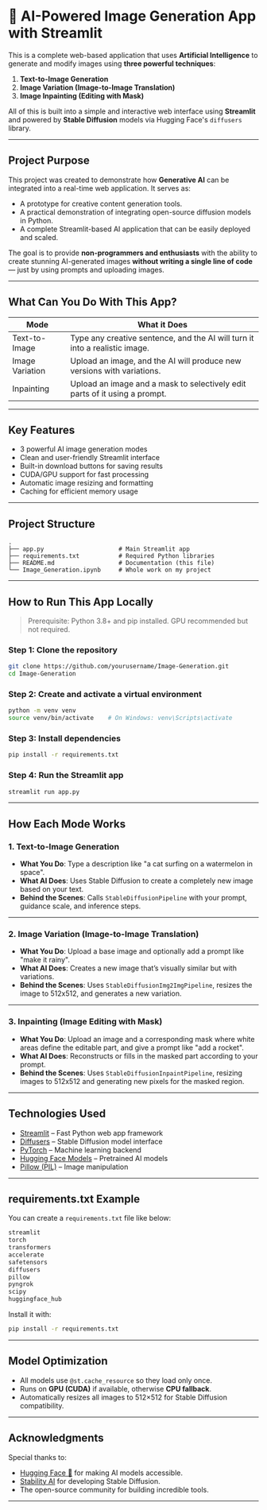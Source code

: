# 🎨 AI-Powered Image Generation App with Streamlit

This is a complete web-based application that uses **Artificial Intelligence** to generate and modify images using **three powerful techniques**:  
1. **Text-to-Image Generation**  
2. **Image Variation (Image-to-Image Translation)**  
3. **Image Inpainting (Editing with Mask)**  

All of this is built into a simple and interactive web interface using **Streamlit** and powered by **Stable Diffusion** models via Hugging Face's `diffusers` library.

---

## Project Purpose

This project was created to demonstrate how **Generative AI** can be integrated into a real-time web application. It serves as:
- A prototype for creative content generation tools.
- A practical demonstration of integrating open-source diffusion models in Python.
- A complete Streamlit-based AI application that can be easily deployed and scaled.

The goal is to provide **non-programmers and enthusiasts** with the ability to create stunning AI-generated images **without writing a single line of code** — just by using prompts and uploading images.

---

## What Can You Do With This App?

| Mode              | What it Does                                                                 |
|------------------|-------------------------------------------------------------------------------|
| Text-to-Image  | Type any creative sentence, and the AI will turn it into a realistic image. |
| Image Variation| Upload an image, and the AI will produce new versions with variations.       |
| Inpainting     | Upload an image and a mask to selectively edit parts of it using a prompt.   |

---

## Key Features

- 3 powerful AI image generation modes  
- Clean and user-friendly Streamlit interface  
- Built-in download buttons for saving results  
- CUDA/GPU support for fast processing  
- Automatic image resizing and formatting  
- Caching for efficient memory usage  

---

## Project Structure

```
.
├── app.py                     # Main Streamlit app
├── requirements.txt           # Required Python libraries
├── README.md                  # Documentation (this file)
└── Image_Generation.ipynb     # Whole work on my project
```

---

## How to Run This App Locally

> Prerequisite: Python 3.8+ and pip installed. GPU recommended but not required.

### Step 1: Clone the repository
```bash
git clone https://github.com/yourusername/Image-Generation.git
cd Image-Generation
```

### Step 2: Create and activate a virtual environment
```bash
python -m venv venv
source venv/bin/activate    # On Windows: venv\Scripts\activate
```

### Step 3: Install dependencies
```bash
pip install -r requirements.txt
```

### Step 4: Run the Streamlit app
```bash
streamlit run app.py
```

---

## How Each Mode Works

### 1. Text-to-Image Generation
- **What You Do**: Type a description like "a cat surfing on a watermelon in space".
- **What AI Does**: Uses Stable Diffusion to create a completely new image based on your text.
- **Behind the Scenes**: Calls `StableDiffusionPipeline` with your prompt, guidance scale, and inference steps.

---

### 2. Image Variation (Image-to-Image Translation)
- **What You Do**: Upload a base image and optionally add a prompt like "make it rainy".
- **What AI Does**: Creates a new image that’s visually similar but with variations.
- **Behind the Scenes**: Uses `StableDiffusionImg2ImgPipeline`, resizes the image to 512x512, and generates a new variation.

---

### 3. Inpainting (Image Editing with Mask)
- **What You Do**: Upload an image and a corresponding mask where white areas define the editable part, and give a prompt like "add a rocket".
- **What AI Does**: Reconstructs or fills in the masked part according to your prompt.
- **Behind the Scenes**: Uses `StableDiffusionInpaintPipeline`, resizing images to 512x512 and generating new pixels for the masked region.

---

## Technologies Used

- [Streamlit](https://streamlit.io/) – Fast Python web app framework  
- [Diffusers](https://github.com/huggingface/diffusers) – Stable Diffusion model interface  
- [PyTorch](https://pytorch.org/) – Machine learning backend  
- [Hugging Face Models](https://huggingface.co/runwayml/stable-diffusion-v1-5) – Pretrained AI models  
- [Pillow (PIL)](https://python-pillow.org/) – Image manipulation  

---

## requirements.txt Example

You can create a `requirements.txt` file like below:

```txt
streamlit
torch
transformers
accelerate
safetensors
diffusers
pillow
pyngrok
scipy
huggingface_hub
```

Install it with:
```bash
pip install -r requirements.txt
```

---

## Model Optimization

- All models use `@st.cache_resource` so they load only once.
- Runs on **GPU (CUDA)** if available, otherwise **CPU fallback**.
- Automatically resizes all images to 512×512 for Stable Diffusion compatibility.

---

## Acknowledgments

Special thanks to:
- [Hugging Face 🤗](https://huggingface.co) for making AI models accessible.
- [Stability AI](https://stability.ai/) for developing Stable Diffusion.
- The open-source community for building incredible tools.

---
